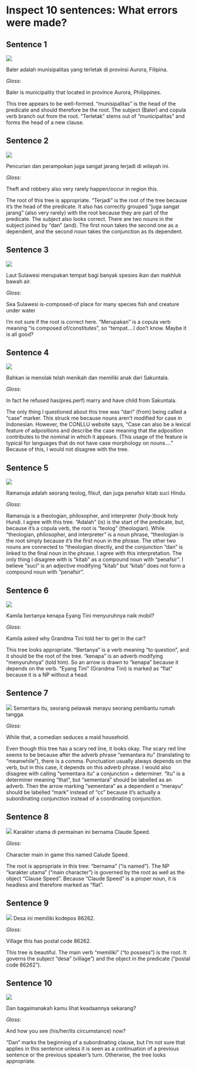 # Inspect 10 sentences: What errors were made?

## Sentence 1
![](sentence1.png)

Baler adalah munisipalitas yang terletak di provinsi Aurora, Filipina.

*Gloss:*

Baler is municipality that located in province Aurora, Philippines.

This tree appears to be well-formed. “munisipalitas” is the head of the predicate and should therefore be the root. The subject (Baler) and copula verb branch out from the root. “Terletak” stems out of “municipalitas” and forms the head of a new clause.  

## Sentence 2
![](sentence2.png)

Pencurian dan perampokan juga sangat jarang terjadi di wilayah ini.

*Gloss:*

Theft and robbery also very rarely happen/occur in region this. 

The root of this tree is appropriate. “Terjadi” is the root of the tree because it’s the head of the predicate. It also has correctly grouped “juga sangat jarang” (also very rarely) with the root because they are part of the predicate. The subject also looks correct. There are two nouns in the subject joined by “dan” (and). The first noun takes the second one as a dependent, and the second noun takes the conjunction as its dependent.  

## Sentence 3
![](sentence3.png)

Laut Sulawesi merupakan     tempat bagi banyak spesies ikan dan makhluk bawah air.

*Gloss:*

Sea Sulawesi is-composed-of place for   many species fish and creature under water

I’m not sure if the root is correct here. “Merupakan” is a copula verb meaning “is composed of/constitutes”, so “tempat….I don’t know. Maybe it is all good?

## Sentence 4
![](sentence4.png)

Bahkan ia menolak telah menikah dan memiliki anak dari Sakuntala.

*Gloss:*

In fact he  refused  has(pres.perf) marry and have child from Sakuntala. 

The only thing I questioned about this tree was “dari” (from) being called a “case” marker. This struck me because nouns aren’t modified for case in Indonesian. However, the CONLLU website says, “Case can also be a lexical feature of adpositions and describe the case meaning that the adposition contributes to the nominal in which it appears. (This usage of the feature is typical for languages that do not have case morphology on nouns….” Because of this, I would not disagree with the tree. 

## Sentence 5
![](sentence5.png)

Ramanuja adalah seorang teolog, filsuf, dan juga penafsir kitab suci Hindu. 

*Gloss:*

Ramanuja is  a theologian, philosopher, and interpreter (holy-)book holy Hundi. 
I agree with this tree. “Adalah” (is) is the start of the predicate, but, because it’s a copula verb, the root is “teolog” (theologian). While “theologian, philosopher, and interpreter” is a noun phrase, “theologian is the root simply because it’s the first noun in the phrase. The other two nouns are connected to “theologian directly, and the conjunction “dan” is linked to the final noun in the phrase. I agree with this interpretation. The only thing I disagree with is “kitab” as a compound noun with “penafsir”. I believe “suci” is an adjective modifying “kitab” but “kitab” does not form a compound noun with “penafsir”. 

## Sentence 6
![](sentence6.png)

Kamila bertanya kenapa Eyang Tini menyuruhnya naik mobil?

*Gloss:*

Kamila asked why Grandma Tini told her to get in the car? 

This tree looks appropriate. “Bertanya” is a verb meaning “to question”, and it should be the root of the tree. “kenapa” is an adverb modifying “menyuruhnya” (told him). So an arrow is drawn to “kenapa” because it depends on the verb.  “Eyang Tini” (Grandma Tini) is marked as “flat” because it is a NP without a head.  

## Sentence 7
![](sentence7.png)
Sementara itu, seorang pelawak merayu seorang pembantu rumah tangga.

*Gloss:*

While that, a comedian seduces a maid household. 

Even though this tree has a scary red line, it looks okay. The scary red line seems to be because after the adverb phrase “semantara itu” (translating to “meanwhile”), there is a comma. Punctuation usually always depends on the verb, but in this case, it depends on this adverb phrase. I would also disagree with calling “sementara itu” a conjunction + determiner. “Itu” is a determiner meaning “that”, but “sementara” should be labelled as an adverb. Then the arrow marking “sementara” as a dependent o “merayu” should be labelled “mark” instead of “cc” because it’s actually a subordinating conjunction instead of a coordinating conjunction. 

## Sentence 8
![](sentence8.png)
Karakter utama di permainan ini bernama Claude Speed.

*Gloss:*

Character main in game this named Calude Speed. 

The root is appropriate in this tree: “bernama” (“is named”). The NP “karakter utama” (“main character”) is governed by the root as well as the object “Clause Speed”. Because “Claude Speed” is a proper noun, it is headless and therefore marked as “flat”. 

## Sentence 9
![](sentence9.png)
Desa ini memiliki kodepos 86262.

*Gloss:*

Village this has postal code 86262.

This tree is beautiful. The main verb “memiliki” (“to possess”) is the root. It governs the subject “desa” (village”) and the object in the predicate (“postal code 86262”).  

## Sentence 10
![](sentence10.png)

Dan bagaimanakah kamu lihat keadaannya sekarang?

*Gloss:*

And  how                  you     see (his/her/its circumstance) now?

“Dan” marks the beginning of a subordinating clause, but I’m not sure that applies in this sentence unless it is seen as a continuation of a previous sentence or the previous speaker’s turn. Otherwise, the tree looks appropriate. 

